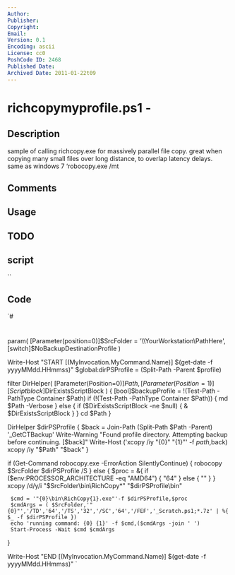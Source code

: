 ```yaml
---
Author: 
Publisher: 
Copyright: 
Email: 
Version: 0.1
Encoding: ascii
License: cc0
PoshCode ID: 2468
Published Date: 
Archived Date: 2011-01-22t09
---
```


# richcopymyprofile.ps1 - 

## Description

sample of calling richcopy.exe for massively parallel file copy.  great when copying many small files over long distance, to overlap latency delays. same as windows 7 ‘robocopy.exe /mt

## Comments



## Usage



## TODO



## script

``

## Code

`#
 #
 param(
     [Parameter(position=0)]$SrcFolder = '\\YourWorkstation\PathHere',
     [switch]$NoBackupDestinationProfile
 )
 
 Write-Host "START [$($MyInvocation.MyCommand.Name)] $(get-date -f yyyyMMdd.HHmmss)"
 $global:dirPSProfile = (Split-Path -Parent $profile)
 
 filter DirHelper(
     [Parameter(Position=0)]$Path,
     [Parameter(Position=1)][Scriptblock]$DirExistsScriptBlock
 ) {
     [bool]$backupProfile = !(Test-Path -PathType Container $Path)
     if (!(Test-Path -PathType Container $Path)) {
         md $Path -Verbose
     }
     else  {
         if ($DirExistsScriptBlock -ne $null) {
             & $DirExistsScriptBlock
         }
     }
     cd $Path
 }
 
 DirHelper $dirPSProfile { $back = Join-Path (Split-Path $Path -Parent) '_GetCTBackup'
     Write-Warning "Found profile directory. Attempting backup before continuing. [$back]"
     Write-Host ('xcopy /iy "{0}" "{1}"' -f $path,$back)
     xcopy /iy "$Path" "$back"
 }
 
 if (Get-Command robocopy.exe -ErrorAction SilentlyContinue) {
     robocopy $SrcFolder $dirPSProfile /S
 } else {
     $proc = &{ if ($env:PROCESSOR_ARCHITECTURE -eq "AMD64") { "64" } else { "" } }
     xcopy /d/y/i "$SrcFolder\bin\RichCopy*" "$dirPSProfile\bin"
     
     $cmd = '"{0}\bin\RichCopy{1}.exe"'-f $dirPSProfile,$proc
     $cmdArgs = ( $SrcFolder,'"{0}"','/TD','64','/TS','32','/SC','64','/FEF','_Scratch.ps1;*.7z' | %{ $_ -f $dirPSProfile })
     echo 'running command: {0} {1}' -f $cmd,($cmdArgs -join ' ')
     Start-Process -Wait $cmd $cmdArgs
 }
 
 Write-Host "END   [$($MyInvocation.MyCommand.Name)] $(get-date -f yyyyMMdd.HHmmss)"
`

